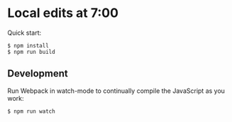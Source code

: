 # Local edits at 7:00

Quick start:

```
$ npm install
$ npm run build
````

## Development

Run Webpack in watch-mode to continually compile the JavaScript as you work:

```
$ npm run watch
```
